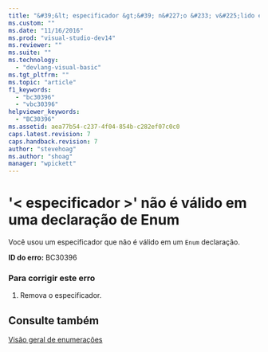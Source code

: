 ```yaml
---
title: "&#39;&lt; especificador &gt;&#39; n&#227;o &#233; v&#225;lido em uma declara&#231;&#227;o de Enum | Microsoft Docs"
ms.custom: ""
ms.date: "11/16/2016"
ms.prod: "visual-studio-dev14"
ms.reviewer: ""
ms.suite: ""
ms.technology: 
  - "devlang-visual-basic"
ms.tgt_pltfrm: ""
ms.topic: "article"
f1_keywords: 
  - "bc30396"
  - "vbc30396"
helpviewer_keywords: 
  - "BC30396"
ms.assetid: aea77b54-c237-4f04-854b-c282ef07c0c0
caps.latest.revision: 7
caps.handback.revision: 7
author: "stevehoag"
ms.author: "shoag"
manager: "wpickett"
---
```

# &#39;&lt; especificador &gt;&#39; n&#227;o &#233; v&#225;lido em uma declara&#231;&#227;o de Enum
Você usou um especificador que não é válido em um `Enum` declaração.  
  
 **ID do erro:** BC30396  
  
### Para corrigir este erro  
  
1.  Remova o especificador.  
  
## Consulte também  
 [Visão geral de enumerações](../../visual-basic/programming-guide/language-features/constants-enums/enumerations-overview.md)